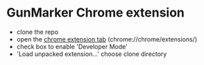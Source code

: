 # GunMarker Chrome extension
* clone the repo
* open the [chrome extension tab](chrome://chrome/extensions/) (chrome://chrome/extensions/)
* check box to enable 'Developer Mode'
* 'Load unpacked extension...' choose clone directory
